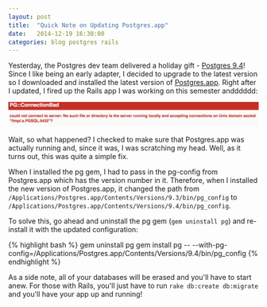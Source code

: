 ```yaml
---
layout: post
title:  "Quick Note on Updating Postgres.app"
date:   2014-12-19 16:30:00
categories: blog postgres rails
---
```


Yesterday, the Postgres dev team delivered a holiday gift - [Postgres 9.4](http://www.postgresql.org/about/news/1557/)! Since I like being an early adapter, I decided to upgrade to the latest version so I downloaded and installed the latest version of [Postgres.app](http://postgresapp.com/). Right after I updated, I fired up the Rails app I was working on this semester andddddd:

<img src="/img/pg-error.png" class="img-responsive" />

Wait, so what happened? I checked to make sure that Postgres.app was actually running and, since it was, I was scratching my head. Well, as it turns out, this was quite a simple fix.

When I installed the pg gem, I had to pass in the pg-config from Postgres.app which has the version number in it. Therefore, when I installed the new version of Postgres.app, it changed the path from `/Applications/Postgres.app/Contents/Versions/9.3/bin/pg_config` to `/Applications/Postgres.app/Contents/Versions/9.4/bin/pg_config`.

To solve this, go ahead and uninstall the pg gem (`gem uninstall pg`) and re-install it with the updated configuration:

{% highlight bash %}
gem uninstall pg
gem install pg -- --with-pg-config=/Applications/Postgres.app/Contents/Versions/9.4/bin/pg_config
{% endhighlight %}

As a side note, all of your databases will be erased and you'll have to start anew. For those with Rails, you'll just have to run `rake db:create db:migrate` and you'll have your app up and running!

